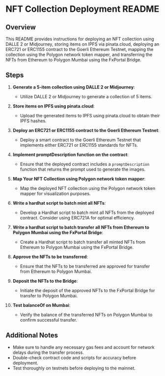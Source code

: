 # NFT Collection Deployment README

## Overview

This README provides instructions for deploying an NFT collection using DALLE 2 or Midjourney, storing items on IPFS via pinata.cloud, deploying an ERC721 or ERC1155 contract to the Goerli Ethereum Testnet, mapping the collection using the Polygon network token mapper, and transferring the NFTs from Ethereum to Polygon Mumbai using the FxPortal Bridge.

## Steps

1. **Generate a 5-item collection using DALLE 2 or Midjourney**:
   - Utilize DALLE 2 or Midjourney to generate a collection of 5 items.

2. **Store items on IPFS using pinata.cloud**:
   - Upload the generated items to IPFS using pinata.cloud to obtain their IPFS hashes.

3. **Deploy an ERC721 or ERC1155 contract to the Goerli Ethereum Testnet**:
   - Deploy a smart contract to the Goerli Ethereum Testnet that implements either ERC721 or ERC1155 standards for NFTs.

4. **Implement promptDescription function on the contract**:
   - Ensure that the deployed contract includes a `promptDescription` function that returns the prompt used to generate the images.

5. **Map Your NFT Collection using Polygon network token mapper**:
   - Map the deployed NFT collection using the Polygon network token mapper for visualization purposes.

6. **Write a hardhat script to batch mint all NFTs**:
   - Develop a Hardhat script to batch mint all NFTs from the deployed contract. Consider using ERC721A for optimal efficiency.

7. **Write a hardhat script to batch transfer all NFTs from Ethereum to Polygon Mumbai using the FxPortal Bridge**:
   - Create a Hardhat script to batch transfer all minted NFTs from Ethereum to Polygon Mumbai using the FxPortal Bridge.

8. **Approve the NFTs to be transferred**:
   - Ensure that the NFTs to be transferred are approved for transfer from Ethereum to Polygon Mumbai.

9. **Deposit the NFTs to the Bridge**:
   - Initiate the deposit of the approved NFTs to the FxPortal Bridge for transfer to Polygon Mumbai.

10. **Test balanceOf on Mumbai**:
    - Verify the balance of the transferred NFTs on Polygon Mumbai to confirm successful transfer.

## Additional Notes

- Make sure to handle any necessary gas fees and account for network delays during the transfer process.
- Double-check contract code and scripts for accuracy before deployment.
- Test thoroughly on testnets before deploying to the mainnet.
